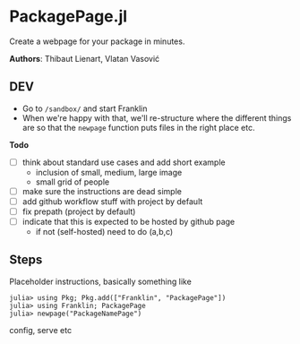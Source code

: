 # PackagePage.jl

Create a webpage for your package in minutes.

**Authors**: Thibaut Lienart, Vlatan Vasović

## DEV

* Go to `/sandbox/` and start Franklin
* When we're happy  with  that, we'll re-structure where the different things are so that the `newpage` function puts files in the right place etc.

**Todo**
* [ ] think about standard use cases and add short example
  - inclusion of small, medium, large image
  - small grid of people
* [ ] make sure the instructions are dead simple
* [ ] add github workflow stuff with project by default
* [ ] fix prepath (project by default)
* [ ] indicate that this is expected to be hosted by github page
  - if not (self-hosted) need to do (a,b,c)

## Steps

Placeholder instructions, basically something like

```julia-repl
julia> using Pkg; Pkg.add(["Franklin", "PackagePage"])
julia> using Franklin; PackagePage
julia> newpage("PackageNamePage")
```

config, serve etc

